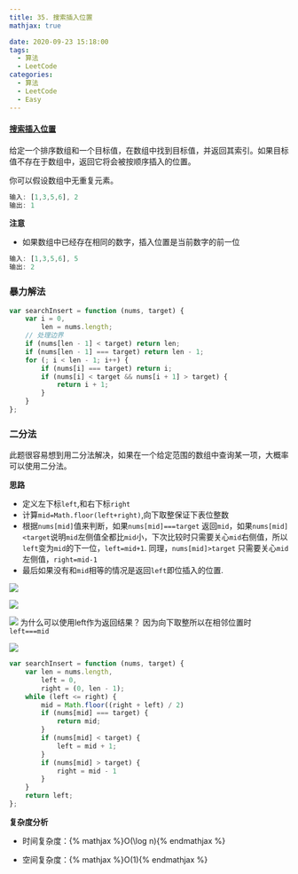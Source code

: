 ```yaml
---
title: 35. 搜索插入位置
mathjax: true

date: 2020-09-23 15:18:00
tags:
  - 算法
  - LeetCode
categories:
  - 算法
  - LeetCode
  - Easy
---
```


#### [搜索插入位置](https://leetcode-cn.com/problems/search-insert-position/)

给定一个排序数组和一个目标值，在数组中找到目标值，并返回其索引。如果目标值不存在于数组中，返回它将会被按顺序插入的位置。

你可以假设数组中无重复元素。

```javascript
输入: [1,3,5,6], 2
输出: 1
```

**注意**

+ 如果数组中已经存在相同的数字，插入位置是当前数字的前一位
```javascript
输入: [1,3,5,6], 5
输出: 2
```

### 暴力解法

```javascript
var searchInsert = function (nums, target) {
    var i = 0,
        len = nums.length;
    // 处理边界
    if (nums[len - 1] < target) return len;
    if (nums[len - 1] === target) return len - 1;
    for (; i < len - 1; i++) {
        if (nums[i] === target) return i;
        if (nums[i] < target && nums[i + 1] > target) {
            return i + 1;
        }
    }
};
```

### 二分法

此题很容易想到用二分法解决，如果在一个给定范围的数组中查询某一项，大概率可以使用二分法。

**思路**

+ 定义左下标`left`,和右下标`right`
+ 计算`mid=Math.floor(left+right)`,向下取整保证下表位整数
+ 根据`nums[mid]`值来判断，如果`nums[mid]===target` 返回`mid`，如果`nums[mid]<target`说明`mid`左侧值全都比`mid`小，下次比较时只需要关心`mid`右侧值，所以`left`变为`mid`的下一位，`left=mid+1`. 同理，`nums[mid]>target` 只需要关心`mid`左侧值，`right=mid-1`
+ 最后如果没有和`mid`相等的情况是返回`left`即位插入的位置.

![](0001.png)

![](0002.png)

![](0003.png)
为什么可以使用left作为返回结果？
因为向下取整所以在相邻位置时`left===mid`

![](0004.png)

```javascript
var searchInsert = function (nums, target) {
    var len = nums.length,
        left = 0,
        right = (0, len - 1);
    while (left <= right) {
        mid = Math.floor((right + left) / 2)
        if (nums[mid] === target) {
            return mid;
        }
        if (nums[mid] < target) {
            left = mid + 1;
        }
        if (nums[mid] > target) {
            right = mid - 1
        }
    }
    return left;
};
```

**复杂度分析**

+ 时间复杂度：{% mathjax %}O(\log n){% endmathjax %}

+ 空间复杂度：{% mathjax %}O(1){% endmathjax %}
